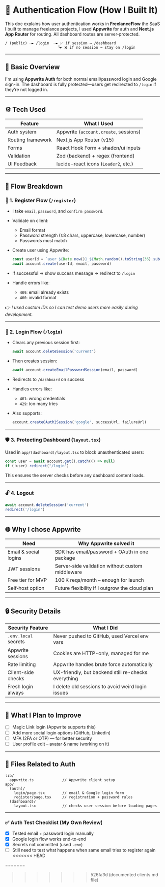 # 🔐 Authentication Flow (How I Built It)

This doc explains how user authentication works in **FreelanceFlow** the SaaS I built to manage freelance projects, I used **Appwrite** for auth and **Next.js App Router** for routing. All dashboard routes are server‑protected.

```
/ (public) ─► /login  ─► ✅ if session → /dashboard  
                        └► ❌ if no session → stay on /login
```

---

## 🧩 Basic Overview

I'm using **Appwrite Auth** for both normal email/password login and Google sign-in. The dashboard is fully protected—users get redirected to `/login` if they’re not logged in.

---

## ⚙️ Tech Used

| Feature           | What I Used                           |
| ----------------- | ------------------------------------- |
| Auth system       | Appwrite (`account.create`, sessions) |
| Routing framework | Next.js App Router (v15)              |
| Forms             | React Hook Form + shadcn/ui inputs    |
| Validation        | Zod (backend) + regex (frontend)      |
| UI Feedback       | lucide-react icons (`Loader2`, etc.)  |

---

## 🔄 Flow Breakdown

### 🧾 1. Register Flow (`/register`)

* I take `email`, `password`, and `confirm password`.
* Validate on client:

  * Email format
  * Password strength (≥8 chars, uppercase, lowercase, number)
  * Passwords must match
* Create user using Appwrite:

  ```ts
  const userId = `user_${Date.now()}_${Math.random().toString(36).substr(2, 9)}`
  await account.create(userId, email, password)
  ```
* If successful → show success message → redirect to `/login`
* Handle errors like:

  * `409`: email already exists
  * `400`: invalid format

👉 *I used custom IDs so I can test demo users more easily during development.*

---

### 🔐 2. Login Flow (`/login`)

* Clears any previous session first:

  ```ts
  await account.deleteSession('current')
  ```
* Then creates session:

  ```ts
  await account.createEmailPasswordSession(email, password)
  ```
* Redirects to `/dashboard` on success
* Handles errors like:

  * `401`: wrong credentials
  * `429`: too many tries
* Also supports:

  ```ts
  account.createOAuth2Session('google', successUrl, failureUrl)
  ```

---

### 🛡️ 3. Protecting Dashboard (`layout.tsx`)

Used in `app/(dashboard)/layout.tsx` to block unauthenticated users:

```ts
const user = await account.get().catch(() => null)
if (!user) redirect("/login")
```

This ensures the server checks before any dashboard content loads.

---

### 🔓 4. Logout

```ts
await account.deleteSession('current')
redirect('/login')
```

---

## 🌐 Why I chose Appwrite

| Need                        | Why Appwrite solved it                           |
|-----------------------------|--------------------------------------------------|
| Email & social logins       | SDK has email/password + OAuth in one package   |
| JWT sessions                | Server‑side validation without custom middleware |
| Free tier for MVP           | 100 K reqs/month – enough for launch            |
| Self‑host option            | Future flexibility if I outgrow the cloud plan  |

---

## 🔒 Security Details

| Security Feature     | What I Did                                          |
| -------------------- | --------------------------------------------------- |
| `.env.local` secrets | Never pushed to GitHub, used Vercel env vars        |
| Appwrite sessions    | Cookies are HTTP-only, managed for me               |
| Rate limiting        | Appwrite handles brute force automatically          |
| Client-side checks   | UX-friendly, but backend still re-checks everything |
| Fresh login always   | I delete old sessions to avoid weird login issues   |

---

## 📌 What I Plan to Improve

* [ ] Magic Link login (Appwrite supports this)
* [ ] Add more social login options (GitHub, LinkedIn)
* [ ] MFA (2FA or OTP) — for better security
* [ ] User profile edit – avatar & name (working on it)

---

## 📁 Files Related to Auth

```
lib/
  appwrite.ts             // Appwrite client setup
app/
  (auth)/
    login/page.tsx        // email & Google login form
    register/page.tsx     // registration + password rules
  (dashboard)/
    layout.tsx            // checks user session before loading pages
```

---

### ✅ Auth Test Checklist (My Own Review)

* [x] Tested email + password login manually
* [x] Google login flow works end-to-end
* [x] Secrets not committed (used `.env`)
* [ ] Still need to test what happens when same email tries to register again
<<<<<<< HEAD

=======
>>>>>>> 526fa3d (documented clients.md file)
